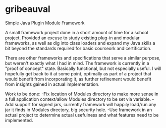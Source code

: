 gribeauval
==========

Simple Java Plugin Module Framework

A small framework project done in a short amount of time for a school project.
Provided an excuse to study existing plug-in and modular frameworks, as well as dig into class loaders and expand my Java skills a bit beyond the standards required for basic courseork and certification. 

There are other frameworks and specifications that serve a similar purpose, but weren't exactly what I had in mind.
The framework is currently in a "proof of concept" state. Basically functional, but not especially useful. I will hopefully get back to it at some point, optimally as part of a project that would benefit from incorporating it, as further refinement would benefit from insights gained in actual implementation. 



Work to be done:
-Fix location of Modules directory to make more sense in a full application context/allow Modules directory to be set via variable. 
-Add support for signed jars, currently framework will happily load/run any jar it finds in Modules directory, big security hole.
-Use framework in an actual project to determine actual usefulness and what features need to be implemented. 

